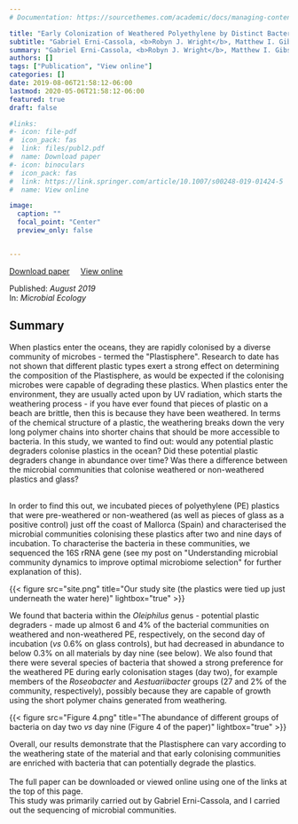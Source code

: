 ```yaml
---
# Documentation: https://sourcethemes.com/academic/docs/managing-content/

title: "Early Colonization of Weathered Polyethylene by Distinct Bacteria in Marine Coastal Seawater"
subtitle: "Gabriel Erni-Cassola, <b>Robyn J. Wright</b>, Matthew I. Gibson and Joseph A. Christie-Oleza"
summary: "Gabriel Erni-Cassola, <b>Robyn J. Wright</b>, Matthew I. Gibson and Joseph A. Christie-Oleza (2019) <em>Microbial Ecology</em>"
authors: []
tags: ["Publication", "View online"]
categories: []
date: 2019-08-06T21:58:12-06:00
lastmod: 2020-05-06T21:58:12-06:00
featured: true
draft: false

#links: 
#- icon: file-pdf
#  icon_pack: fas
#  link: files/publ2.pdf
#  name: Download paper
#- icon: binoculars
#  icon_pack: fas
#  link: https://link.springer.com/article/10.1007/s00248-019-01424-5
#  name: View online

image:
  caption: ""
  focal_point: "Center"
  preview_only: false


---
```

<i class="fas fa-file-pdf"></i>[Download paper](publ2.pdf)&nbsp;&nbsp;&nbsp;&nbsp;
<i class="fas fa-binoculars"></i> [View online](https://link.springer.com/article/10.1007/s00248-019-01424-5)&nbsp;&nbsp;&nbsp;&nbsp;


Published: _August 2019_
</br>
In: _Microbial Ecology_

<h2>Summary</h2>
When plastics enter the oceans, they are rapidly colonised by a diverse community of microbes - termed the "Plastisphere". Research to date has not shown that different plastic types exert a strong effect on determining the composition of the Plastisphere, as would be expected if the colonising microbes were capable of degrading these plastics. When plastics enter the environment, they are usually acted upon by UV radiation, which starts the weathering process - if you have ever found that pieces of plastic on a beach are brittle, then this is because they have been weathered. In terms of the chemical structure of a plastic, the weathering breaks down the very long polymer chains into shorter chains that should be more accessible to bacteria. In this study, we wanted to find out: would any potential plastic degraders  colonise plastics in the ocean? Did these potential plastic degraders change in abundance over time? Was there a difference between the microbial communities that colonise weathered or non-weathered plastics and glass?</br></br>

In order to find this out, we incubated pieces of polyethylene (PE) plastics that were pre-weathered or non-weathered (as well as pieces of glass as a positive control) just off the coast of Mallorca (Spain) and characterised the microbial communities colonising these plastics after two and nine days of incubation. To characterise the bacteria in these communities, we sequenced the 16S rRNA gene (see my post on "Understanding microbial community dynamics to improve optimal microbiome selection" for further explanation of this).


{{< figure src="site.png" title="Our study site (the plastics were tied up just underneath the water here)" lightbox="true" >}}

We found that bacteria within the <em>Oleiphilus</em> genus - potential plastic degraders - made up almost 6 and 4% of the bacterial communities on weathered and non-weathered PE, respectively, on the second day of incubation (<em>vs</em> 0.6% on glass controls), but had decreased in abundance to below 0.3% on all materials by day nine (see below). We also found that there were several species of bacteria that showed a strong preference for the weathered PE during early colonisation stages (day two), for example members of the <em>Roseobacter</em> and <em>Aestuariibacter</em> groups (27 and 2% of the community, respectively), possibly because they are capable of growth using the short polymer chains generated from weathering. 

{{< figure src="Figure 4.png" title="The abundance of different groups of bacteria on day two <em>vs</em> day nine (Figure 4 of the paper)" lightbox="true" >}}

Overall, our results demonstrate that the Plastisphere can vary according to the weathering state of the material and that early colonising communities are enriched with bacteria that can potentially degrade the plastics. </br></br>
The full paper can be downloaded or viewed online using one of the links at the top of this page.</br>
This study was primarily carried out by Gabriel Erni-Cassola, and I carried out the sequencing of microbial communities. 